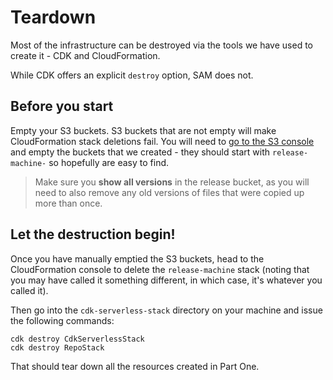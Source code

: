 # Teardown

Most of the infrastructure can be destroyed via the tools we have used to create it - CDK and CloudFormation.

While CDK offers an explicit `destroy` option, SAM does not.

## Before you start

Empty your S3 buckets. S3 buckets that are not empty will make CloudFormation stack deletions fail. You will need to [go to the S3 console](https://s3.console.aws.amazon.com/s3/home?region=ap-southeast-2) and empty the buckets that we created - they should start with `release-machine-` so hopefully are easy to find.

> Make sure you **show all versions** in the release bucket, as you will need to also remove any old versions of files that were copied up more than once.

## Let the destruction begin!

Once you have manually emptied the S3 buckets, head to the CloudFormation console to delete the `release-machine` stack (noting that you may have called it something different, in which case, it's whatever you called it).

Then go into the `cdk-serverless-stack` directory on your machine and issue the following commands:

```
cdk destroy CdkServerlessStack
cdk destroy RepoStack
```

That should tear down all the resources created in Part One.

